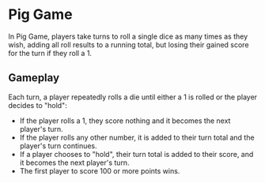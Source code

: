 # Pig Game
In Pig Game, players take turns to roll a single dice as many times as they wish, adding all roll results to a running total, but losing their gained score for the turn if they roll a 1.

## Gameplay
Each turn, a player repeatedly rolls a die until either a 1 is rolled or the player decides to "hold":
- If the player rolls a 1, they score nothing and it becomes the next player's turn.
- If the player rolls any other number, it is added to their turn total and the player's turn continues.
- If a player chooses to "hold", their turn total is added to their score, and it becomes the next player's turn.
- The first player to score 100 or more points wins.
